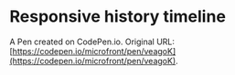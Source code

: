 # Responsive history timeline

A Pen created on CodePen.io. Original URL: [https://codepen.io/microfront/pen/veagoK](https://codepen.io/microfront/pen/veagoK).

